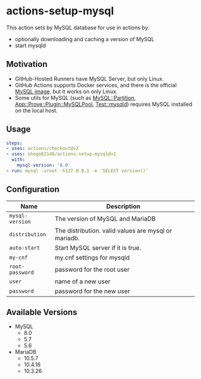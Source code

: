 # actions-setup-mysql

This action sets by MySQL database for use in actions by:

- optionally downloading and caching a version of MySQL
- start mysqld

## Motivation

- GitHub-Hosted Runners have MySQL Server, but only Linux.
- GitHub Actions supports Docker services, and there is the official [MySQL image](). but it works on only Linux.
- Some utils for MySQL (such as [MySQL::Partition](https://metacpan.org/pod/MySQL::Partition), [App::Prove::Plugin::MySQLPool](https://metacpan.org/pod/App::Prove::Plugin::MySQLPool), [Test::mysqld](https://metacpan.org/pod/Test::mysqld)) requires MySQL installed on the local host.

## Usage

```yaml
steps:
- uses: actions/checkout@v2
- uses: shogo82148/actions-setup-mysql@v1
  with:
    mysql-version: '8.0'
- run: mysql -uroot -h127.0.0.1 -e 'SELECT version()'
```

## Configuration

| Name | Description |
| --- | --- |
| `mysql-version` | The version of MySQL and MariaDB |
| `distribution` | The distribution. valid values are mysql or mariadb. |
| `auto-start` | Start MySQL server if it is true. |
| `my-cnf` | my.cnf settings for mysqld |
| `root-password` | password for the root user |
| `user` | name of a new user |
| `password` | password for the new user |

## Available Versions

- MySQL
    - 8.0
    - 5.7
    - 5.6
- MariaDB
    - 10.5.7
    - 10.4.16
    - 10.3.26
